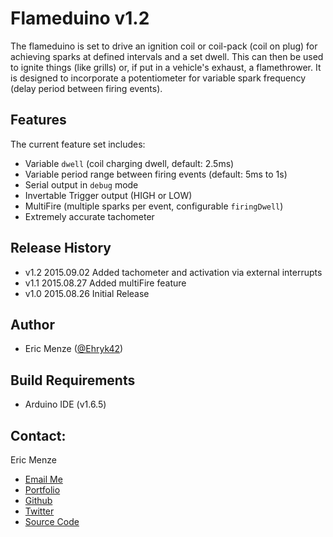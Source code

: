 Flameduino v1.2
===============

The flameduino is set to drive an ignition coil or coil-pack (coil on plug) for achieving sparks at defined intervals and a set dwell. This can then be used to ignite things (like grills) or, if put in a vehicle's exhaust, a flamethrower. It is designed to incorporate a potentiometer for variable spark frequency (delay period between firing events).

Features
---
The current feature set includes:
 - Variable `dwell` (coil charging dwell, default: 2.5ms)
 - Variable period range between firing events (default: 5ms to 1s)
 - Serial output in `debug` mode
 - Invertable Trigger output (HIGH or LOW)
 - MultiFire (multiple sparks per event, configurable `firingDwell`)
 - Extremely accurate tachometer

Release History
---
 - v1.2 2015.09.02 Added tachometer and activation via external interrupts
 - v1.1 2015.08.27 Added multiFire feature
 - v1.0 2015.08.26 Initial Release

Author
---
 - Eric Menze ([@Ehryk42](https://twitter.com/Ehryk42))

Build Requirements
---
 - Arduino IDE (v1.6.5)

Contact:
---
Eric Menze
 - [Email Me](mailto:rhaistlin+gh@gmail.com)
 - [Portfolio](http://ericmenze.com)
 - [Github](https://github.com/Ehryk)
 - [Twitter](https://twitter.com/Ehryk42)
 - [Source Code](https://github.com/Ehryk/Flameduino)
